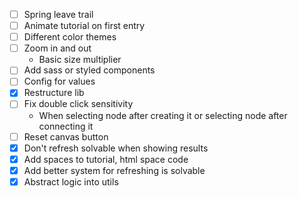 - [ ] Spring leave trail
- [ ] Animate tutorial on first entry
- [ ] Different color themes
- [ ] Zoom in and out
  - Basic size multiplier
- [ ] Add sass or styled components
- [ ] Config for values
- [x] Restructure lib
- [ ] Fix double click sensitivity
  - When selecting node after creating it or selecting node after connecting it
- [ ] Reset canvas button
- [x] Don't refresh solvable when showing results
- [x] Add spaces to tutorial, html space code
- [x] Add better system for refreshing is solvable
- [x] Abstract logic into utils

